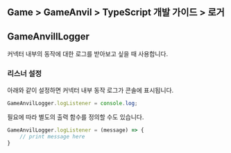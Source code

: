 ## Game > GameAnvil > TypeScript 개발 가이드 > 로거

## GameAnvillLogger

커넥터 내부의 동작에 대한 로그를 받아보고 싶을 때 사용합니다.

### 리스너 설정

아래와 같이 설정하면 커넥터 내부 동작 로그가 콘솔에 표시됩니다.

```typescript
GameAnvilLogger.logListener = console.log;
```

필요에 따라 별도의 출력 함수를 정의할 수도 있습니다.

```typescript
GameAnvilLogger.logListener = (message) => {
    // print message here
}
```